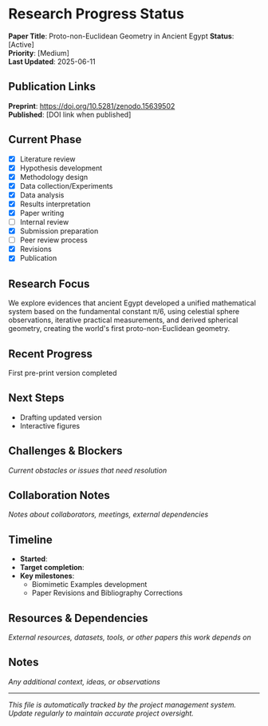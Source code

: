 # Research Progress Status

**Paper Title**: Proto-non-Euclidean Geometry in Ancient Egypt
**Status**: [Active]  
**Priority**: [Medium]  
**Last Updated**: 2025-06-11

## Publication Links
**Preprint**: https://doi.org/10.5281/zenodo.15639502  
**Published**: [DOI link when published]

## Current Phase
- [x] Literature review
- [x] Hypothesis development  
- [x] Methodology design
- [x] Data collection/Experiments
- [x] Data analysis
- [x] Results interpretation
- [x] Paper writing
- [ ] Internal review
- [x] Submission preparation
- [ ] Peer review process
- [x] Revisions
- [x] Publication

## Research Focus
We explore evidences that ancient Egypt developed a unified mathematical system based on the fundamental constant π/6, using celestial sphere observations, iterative practical measurements, and derived spherical geometry, creating the world's first proto-non-Euclidean geometry.

## Recent Progress
First pre-print version completed

## Next Steps
- Drafting updated version
- Interactive figures

## Challenges & Blockers
*Current obstacles or issues that need resolution*

## Collaboration Notes
*Notes about collaborators, meetings, external dependencies*

## Timeline
- **Started**: 
- **Target completion**: 
- **Key milestones**:
  - Biomimetic Examples development
  - Paper Revisions and Bibliography Corrections

## Resources & Dependencies
*External resources, datasets, tools, or other papers this work depends on*

## Notes
*Any additional context, ideas, or observations*

---
*This file is automatically tracked by the project management system. Update regularly to maintain accurate project oversight.*